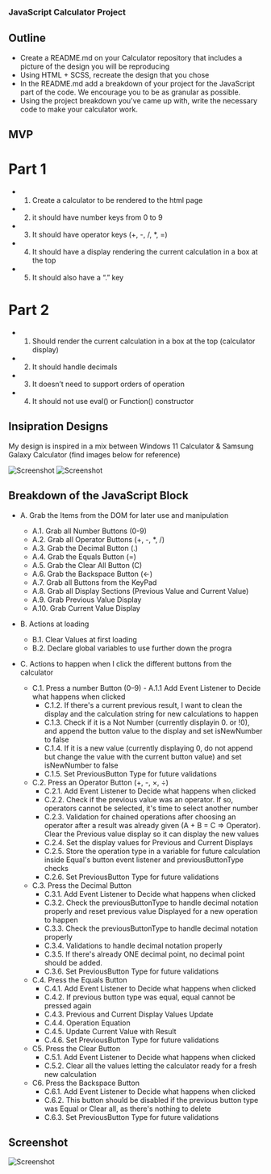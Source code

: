 ### JavaScript Calculator Project

## Outline

-   Create a README.md on your Calculator repository that includes a picture of the design you will be reproducing
-   Using HTML + SCSS, recreate the design that you chose
-   In the README.md add a breakdown of your project for the JavaScript part of the code. We encourage you to be as granular as possible.
-   Using the project breakdown you've came up with, write the necessary code to make your calculator work.

## MVP

# Part 1

-   1. Create a calculator to be rendered to the html page
-   2. it should have number keys from 0 to 9
-   3. It should have operator keys (+, -, /, \*, =)
-   4. It should have a display rendering the current calculation in a box at the top
-   5. It should also have a “.” key

# Part 2

-   1. Should render the current calculation in a box at the top (calculator display)
-   2. It should handle decimals
-   3. It doesn’t need to support orders of operation
-   4. It should not use eval() or Function() constructor

## Insipration Designs

My design is inspired in a mix between Windows 11 Calculator & Samsung Galaxy Calculator (find images below for reference)

![Screenshot](windows_11_calculator.jpg)
![Screenshot](samsung_galaxy_calculator.jpg)

## Breakdown of the JavaScript Block

-   A. Grab the Items from the DOM for later use and manipulation

    -   A.1. Grab all Number Buttons (0-9)
    -   A.2. Grab all Operator Buttons (+, -, \*, /)
    -   A.3. Grab the Decimal Button (.)
    -   A.4. Grab the Equals Button (=)
    -   A.5. Grab the Clear All Button (C)
    -   A.6. Grab the Backspace Button (<-)
    -   A.7. Grab all Buttons from the KeyPad
    -   A.8. Grab all Display Sections (Previous Value and Current Value)
    -   A.9. Grab Previous Value Display
    -   A.10. Grab Current Value Display

-   B. Actions at loading

    -   B.1. Clear Values at first loading
    -   B.2. Declare global variables to use further down the progra

-   C. Actions to happen when I click the different buttons from the calculator

    -   C.1. Press a number Button (0–9) - A.1.1 Add Event Listener to Decide what happens when clicked
        -   C.1.2. If there's a current previous result, I want to clean the display and the calculation string for new calculations to happen
        -   C.1.3. Check if it is a Not Number (currently displayin 0. or !0), and append the button value to the display and set isNewNumber to false
        -   C.1.4. If it is a new value (currently displaying 0, do not append but change the value with the current button value) and set isNewNumber to false
        -   C.1.5. Set PreviousButton Type for future validations
    -   C.2. Press an Operator Button (+, -, ×, ÷)
        -   C.2.1. Add Event Listener to Decide what happens when clicked
        -   C.2.2. Check if the previous value was an operator. If so, operators cannot be selected, it's time to select another number
        -   C.2.3. Validation for chained operations after choosing an operator after a result was already given (A + B = C => Operator). Clear the Previous value display so it can display the new values
        -   C.2.4. Set the display values for Previous and Current Displays
        -   C.2.5. Store the operation type in a variable for future calculation inside Equal's button event listener and previousButtonType checks
        -   C.2.6. Set PreviousButton Type for future validations
    -   C.3. Press the Decimal Button
        -   C.3.1. Add Event Listener to Decide what happens when clicked
        -   C.3.2. Check the previousButtonType to handle decimal notation properly and reset previous value Displayed for a new operation to happen
        -   C.3.3. Check the previousButtonType to handle decimal notation properly
        -   C.3.4. Validations to handle decimal notation properly
        -   C.3.5. If there's already ONE decimal point, no decimal point should be added.
        -   C.3.6. Set PreviousButton Type for future validations
    -   C.4. Press the Equals Button
        -   C.4.1. Add Event Listener to Decide what happens when clicked
        -   C.4.2. If previous button type was equal, equal cannot be pressed again
        -   C.4.3. Previous and Current Display Values Update
        -   C.4.4. Operation Equation
        -   C.4.5. Update Current Value with Result
        -   C.4.6. Set PreviousButton Type for future validations
    -   C5. Press the Clear Button
        -   C.5.1. Add Event Listener to Decide what happens when clicked
        -   C.5.2. Clear all the values letting the calculator ready for a fresh new calculation
    -   C6. Press the Backspace Button
        -   C.6.1. Add Event Listener to Decide what happens when clicked
        -   C.6.2. This button should be disabled if the previous button type was Equal or Clear all, as there's nothing to delete
        -   C.6.3. Set PreviousButton Type for future validations

## Screenshot

![Screenshot](./js_calculator_1.jpg)
